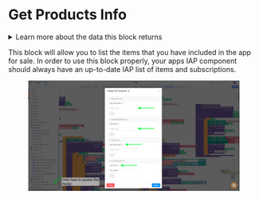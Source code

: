 # Get Products Info

<details>

<summary>Learn more about the data this block returns</summary>

The following is an example of the formatting for data you can expect from the green data blocks

```javascript
[{
"type":0,
"priceAmountMicros": 4990000,
"title":"This is a purchase",
"productId": "one_time_purchase",
"description": "Purchase this once, remove ads forever",
"priceCurrencyCode": "USD",
"price":"$4.99",
"subscriptionPeriod":"P0D"
}]


```

Note on item type:&#x20;

* Note that this is not very accurate on iOS as this data is only available on iOS 11.2 and higher and non-renewable subscriptions always return IAPItemType.PURCHASE.

<!---->

* IAP Item Type's PURCHASE - One time purchase or consumable. IAPItemType.PURCHASE ＝ 0

<!---->

* SUBSCRIPTION - Subscription. IAPItemType.SUBSCRIPTION ＝ 1

None on priceAmountMicros&#x20;

* The price in micro-units, where 1,000,000 micro-units equal one unit of the currency. Use this for calculations.

Note on subscription period&#x20;

* The length of a subscription period specified in ISO 8601 format.&#x20;
  * In-app purchases return P0D.&#x20;
  * On iOS, non-renewable subscriptions also return P0D.&#x20;
  * Examples:&#x20;
    * P0D - in-app purchase or (0 day subscription length)&#x20;
    * P6W - 6 weeks&#x20;
    * P3M - 3 months&#x20;
    * P1Y - 1 Year

</details>

This block will allow you to list the items that you have included in the app for sale. In order to use this block properly, your apps IAP component should always have an up-to-date IAP list of items and subscriptions.&#x20;

<div align="left">

<figure><img src="../.gitbook/assets/product info.png" alt=""><figcaption></figcaption></figure>

</div>
